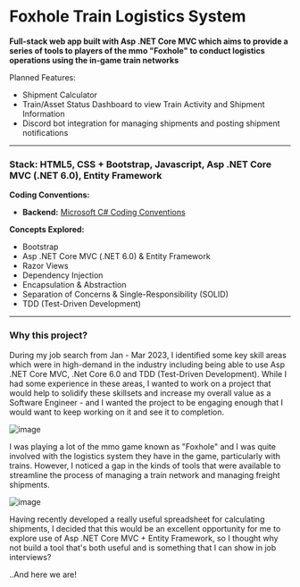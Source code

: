 # Foxhole Train Logistics System

**Full-stack web app built with Asp .NET Core MVC which aims to provide a series of tools to players of the mmo "Foxhole" to conduct logistics operations using the in-game train networks**

Planned Features:
- Shipment Calculator
- Train/Asset Status Dashboard to view Train Activity and Shipment Information
- Discord bot integration for managing shipments and posting shipment notifications

---

### Stack: HTML5, CSS + Bootstrap, Javascript, Asp .NET Core MVC (.NET 6.0), Entity Framework

**Coding Conventions:** 
- **Backend:** [Microsoft C# Coding Conventions](https://learn.microsoft.com/en-us/dotnet/csharp/fundamentals/coding-style/coding-conventions)

**Concepts Explored:**
- Bootstrap
- Asp .NET Core MVC (.NET 6.0) & Entity Framework
- Razor Views
- Dependency Injection
- Encapsulation & Abstraction
- Separation of Concerns & Single-Responsibility (SOLID)
- TDD (Test-Driven Development)

---

### Why this project?
During my job search from Jan - Mar 2023, I identified some key skill areas which were in high-demand in the industry including being able to use Asp .NET Core MVC, .Net Core 6.0 and TDD (Test-Driven Development). While I had some experience in these areas, I wanted to work on a project that would help to solidify these skillsets and increase my overall value as a Software Engineer - and I wanted the project to be engaging enough that I would want to keep working on it and see it to completion.

![image](https://user-images.githubusercontent.com/67047470/227814447-85f0a1ac-db05-4f47-800a-c61402bf34fc.png)

I was playing a lot of the mmo game known as "Foxhole" and I was quite involved with the logistics system they have in the game, particularly with trains. However, I noticed a gap in the kinds of tools that were available to streamline the process of managing a train network and managing freight shipments.

![image](https://user-images.githubusercontent.com/67047470/227814680-c7138860-6f97-463b-9dd1-f41390f89653.png)

Having recently developed a really useful spreadsheet for calculating shipments, I decided that this would be an excellent opportunity for me to explore use of Asp .NET Core MVC + Entity Framework, so I thought why not build a tool that's both useful and is something that I can show in job interviews?

..And here we are!
